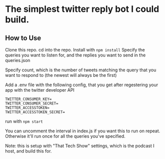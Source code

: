 # The simplest twitter reply bot I could build.

## How to Use
Clone this repo. cd into the repo.
Install with
```npm install```
Specify the queries you want to listen for, and the replies you want to send in the queries.json

Specify count, which is the number of tweets matching the query that you want to respond to (the newest will always be the first)

Add a .env file with the following config, that you get after regestering your app with the twitter developer API
```
TWITTER_CONSUMER_KEY=
TWITTER_CONSUMER_SECRET=
TWITTER_ACCESSTOKEN=
TWITTER_ACCESSTOKEN_SECRET=
```
run with 
```npm start```

You can uncomment the interval in index.js if you want this to run on repeat. Otherwise it'll run once for all the queries you've specified.

Note: this is setup with "That Tech Show" settings, which is the podcast I host, and build this for.